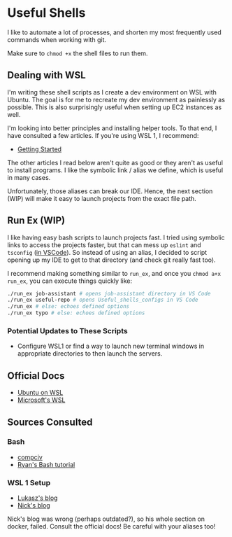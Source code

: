 # Useful Shells

I like to automate a lot of processes, and shorten my most frequently used commands when working with git.

Make sure to `chmod +x` the shell files to run them.

## Dealing with WSL

I'm writing these shell scripts as I create a dev environment on WSL with Ubuntu. The goal is for me to recreate my dev environment as painlessly as possible. This is also surprisingly useful when setting up EC2 instances as well.

I'm looking into better principles and installing helper tools. To that end, I have consulted a few articles. If you're using WSL 1, I recommend:

- [Getting Started](https://medium.com/@janelgbrandon/a-guide-for-using-wsl-for-development-d135670313a6)

The other articles I read below aren't quite as good or they aren't as useful to install programs. I like the symbolic link / alias we define, which is useful in many cases.

Unfortunately, those aliases can break our IDE. Hence, the next section (WIP) will make it easy to launch projects from the exact file path.

## Run Ex (WIP)

I like having easy bash scripts to launch projects fast. I tried using symbolic links to access the projects faster, but that can mess up `eslint` and `tsconfig` ([in VSCode](https://github.com/typescript-eslint/typescript-eslint/issues/1723)). So instead of using an alias, I decided to script opening up my IDE to get to that directory (and check git really fast too).

I recommend making something similar to `run_ex`, and once you `chmod a+x run_ex`, you can execute things quickly like:

```sh
./run_ex job-assistant # opens job-assistant directory in VS Code
./run_ex useful-repo # opens Useful_shells_configs in VS Code
./run_ex # else: echoes defined options
./run_ex typo # else: echoes defined options
```

### Potential Updates to These Scripts

- Configure WSL1 or find a way to launch new terminal windows in appropriate directories to then launch the servers.

## Official Docs

- [Ubuntu on WSL](https://ubuntu.com/wsl)
- [Microsoft's WSL](https://docs.microsoft.com/en-us/windows/wsl/install-win10)

## Sources Consulted

### Bash

- [compciv](http://www.compciv.org/topics/bash/scripting/)
- [Ryan's Bash tutorial](https://ryanstutorials.net/bash-scripting-tutorial/)

### WSL 1 Setup

- [Lukasz's blog](https://cepa.io/2018/02/10/linuxizing-your-windows-pc-part1/#getting-terminal)
- [Nick's blog](https://nickjanetakis.com/blog/a-linux-dev-environment-on-windows-with-wsl-docker-tmux-and-vscode)

Nick's blog was wrong (perhaps outdated?), so his whole section on docker, failed. Consult the official docs! Be careful with your aliases too!
